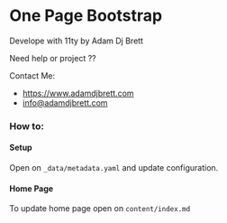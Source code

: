# One Page Bootstrap

Develope with 11ty by Adam Dj Brett

Need help or project ?? 

Contact Me: 
- https://www.adamdjbrett.com
- info@adamdjbrett.com

### How to: 

#### Setup

Open on `_data/metadata.yaml` and update configuration.

#### Home Page

To update home page open on `content/index.md`
